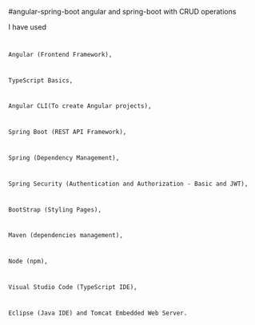#angular-spring-boot
angular and spring-boot with CRUD operations


I have used
<code>
<p>Angular (Frontend Framework), </p>
<p>TypeScript Basics, </p>
<p>Angular CLI(To create Angular projects),  </p>
<p>Spring Boot (REST API Framework), </p> 
<p>Spring (Dependency Management), </p>
<p>Spring Security (Authentication and Authorization - Basic and JWT),</p>
<p>BootStrap (Styling Pages),  </p>
<p>Maven (dependencies management), </p>
<p>Node (npm), </p>
<p>Visual Studio Code (TypeScript IDE),</p>
<p>Eclipse (Java IDE) and Tomcat Embedded Web Server.</p>

</code>
